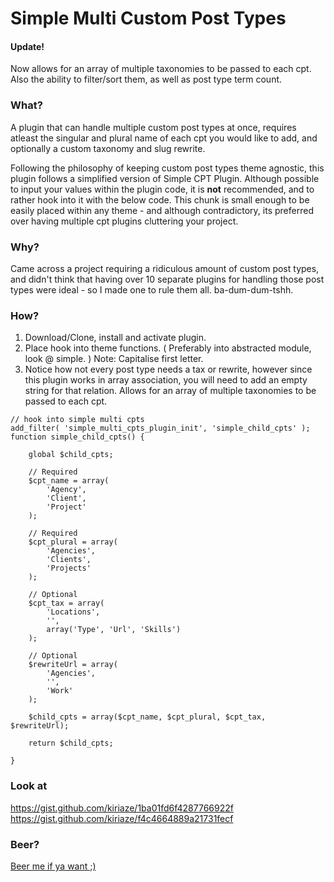Simple Multi Custom Post Types
===========

#### Update!
Now allows for an array of multiple taxonomies to be passed to each cpt. Also the ability to filter/sort them, as well as post type term count.

### What?
A plugin that can handle multiple custom post types at once, requires atleast the singular and plural name of each cpt you would like to add, and optionally a custom taxonomy and slug rewrite.

Following the philosophy of keeping custom post types theme agnostic, this plugin follows a simplified version of Simple CPT Plugin. Although possible to input your values within the plugin code, it is **not** recommended, and to rather hook into it with the below code. This chunk is small enough to be easily placed within any theme - and although contradictory, its preferred over having multiple cpt plugins cluttering your project.

### Why?
Came across a project requiring a ridiculous amount of custom post types, and didn't think that having over 10 separate plugins for handling those post types were ideal - so I made one to rule them all. ba-dum-dum-tshh.

### How?
1. Download/Clone, install and activate plugin.
2. Place hook into theme functions. ( Preferably into abstracted module, look @ simple. ) Note: Capitalise first letter.
3. Notice how not every post type needs a tax or rewrite, however since this plugin works in array association, you will need to add an empty string for that relation. Allows for an array of multiple taxonomies to be passed to each cpt.

```
// hook into simple multi cpts
add_filter( 'simple_multi_cpts_plugin_init', 'simple_child_cpts' );
function simple_child_cpts() {

    global $child_cpts;

    // Required
    $cpt_name = array(
        'Agency',
        'Client',
        'Project'
    );

    // Required
    $cpt_plural = array(
        'Agencies',
        'Clients',
        'Projects'
    );

    // Optional
    $cpt_tax = array(
        'Locations',
        '',
        array('Type', 'Url', 'Skills')
    );

	// Optional
    $rewriteUrl = array(
        'Agencies',
        '',
        'Work'
    );

    $child_cpts = array($cpt_name, $cpt_plural, $cpt_tax, $rewriteUrl);

    return $child_cpts;

}
```

### Look at
https://gist.github.com/kiriaze/1ba01fd6f4287766922f    
https://gist.github.com/kiriaze/f4c4664889a21731fecf

### Beer?
[Beer me if ya want ;)](https://plasso.co/ckiriaze@gmail.com)
